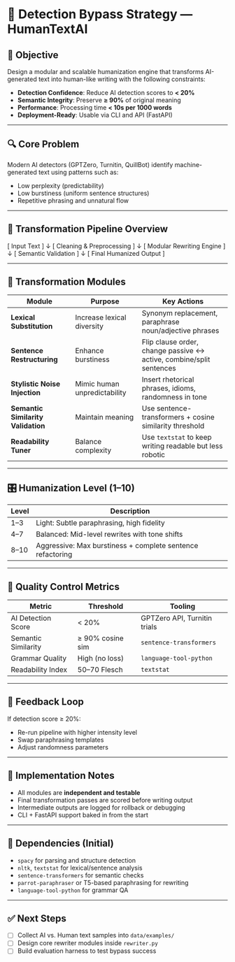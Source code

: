 
# 🧠 Detection Bypass Strategy — HumanTextAI

## 🎯 Objective
Design a modular and scalable humanization engine that transforms AI-generated text into human-like writing with the following constraints:

- **Detection Confidence**: Reduce AI detection scores to **< 20%**
- **Semantic Integrity**: Preserve **≥ 90%** of original meaning
- **Performance**: Processing time **< 10s per 1000 words**
- **Deployment-Ready**: Usable via CLI and API (FastAPI)

---

## 🔍 Core Problem

Modern AI detectors (GPTZero, Turnitin, QuillBot) identify machine-generated text using patterns such as:
- Low perplexity (predictability)
- Low burstiness (uniform sentence structures)
- Repetitive phrasing and unnatural flow

---

## 🧩 Transformation Pipeline Overview

[ Input Text ]
      ↓
[ Cleaning & Preprocessing ]
      ↓
[ Modular Rewriting Engine ]
      ↓
[ Semantic Validation ]
      ↓
[ Final Humanized Output ]

---

## 🧰 Transformation Modules

| Module | Purpose | Key Actions |
|--------|---------|-------------|
| **Lexical Substitution** | Increase lexical diversity | Synonym replacement, paraphrase noun/adjective phrases |
| **Sentence Restructuring** | Enhance burstiness | Flip clause order, change passive ↔ active, combine/split sentences |
| **Stylistic Noise Injection** | Mimic human unpredictability | Insert rhetorical phrases, idioms, randomness in tone |
| **Semantic Similarity Validation** | Maintain meaning | Use sentence-transformers + cosine similarity threshold |
| **Readability Tuner** | Balance complexity | Use `textstat` to keep writing readable but less robotic |

---

## 🎛️ Humanization Level (1–10)

| Level | Description |
|-------|-------------|
| 1–3   | Light: Subtle paraphrasing, high fidelity |
| 4–7   | Balanced: Mid-level rewrites with tone shifts |
| 8–10  | Aggressive: Max burstiness + complete sentence refactoring |

---

## 🧪 Quality Control Metrics

| Metric           | Threshold          | Tooling |
|------------------|--------------------|---------|
| AI Detection Score | < 20%             | GPTZero API, Turnitin trials |
| Semantic Similarity | ≥ 90% cosine sim | `sentence-transformers` |
| Grammar Quality    | High (no loss)    | `language-tool-python` |
| Readability Index  | 50–70 Flesch      | `textstat` |

---

## 🔄 Feedback Loop

If detection score ≥ 20%:
- Re-run pipeline with higher intensity level
- Swap paraphrasing templates
- Adjust randomness parameters

---

## 📌 Implementation Notes

- All modules are **independent and testable**
- Final transformation passes are scored before writing output
- Intermediate outputs are logged for rollback or debugging
- CLI + FastAPI support baked in from the start

---

## 🧱 Dependencies (Initial)

- `spacy` for parsing and structure detection
- `nltk`, `textstat` for lexical/sentence analysis
- `sentence-transformers` for semantic checks
- `parrot-paraphraser` or T5-based paraphrasing for rewriting
- `language-tool-python` for grammar QA

---

## ✅ Next Steps

- [ ] Collect AI vs. Human text samples into `data/examples/`
- [ ] Design core rewriter modules inside `rewriter.py`
- [ ] Build evaluation harness to test bypass success
